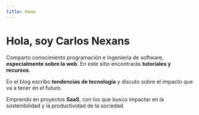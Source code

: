 ```yaml
---
title: Home
---
```


# Hola, soy Carlos Nexans

Comparto conocimiento programación e ingeniería de software, **especialmente sobre la web**. En este sitio encontrarás **tutoriales y recursos**.

En el blog escribo **tendencias de tecnología** y discuto sobre el impacto que va a tener en el futuro.

Emprendo en proyectos **SaaS**, con los que busco impactar en la sostenibilidad y la productividad de la sociedad.

